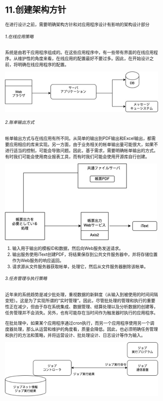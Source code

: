 # 11.创建架构方针

在进行设计之前，需要明确架构方针和对应用程序设计有影响的架构设计部分



###### 1.在线应用策略

系统是由若干应用程序组成的。在这些应用程序中，有一些带有界面的在线应用程序。从维护性的角度来看，在线应用的配置最好不要过多。因此，在开始设计之前，将明确在线应用程序的配置。

![在线应用策略](https://github.com/RNCloudService/higher-process/blob/main/%E4%B8%8A%E6%B5%81%E5%B7%A5%E7%A8%8B%E8%AE%BE%E8%AE%A12/picture/20.jpg)



###### 2.账单输出方式

帐单输出方式与在线应用有所不同。从简单的输出到PDF输出和Excel输出，都需要应用相应的库来实现。另一方面，由于业务相关的帐单输出量可能很大，如果不进行适当的控制，可能会导致问题。因此，基于需求，需要明确帐单输出的方式。有时我们可能会使用商业报表工具，而有时我们可能会使用开源库自行创建。

![账单输出方式](https://github.com/RNCloudService/higher-process/blob/main/%E4%B8%8A%E6%B5%81%E5%B7%A5%E7%A8%8B%E8%AE%BE%E8%AE%A12/picture/21.jpg)

1. 输入用于输出的模板ID和数据，然后向Web服务发送请求。
2. 输出服务使用iText创建PDF，将结果保存到公共文件服务器中，并将存储位置作为Web服务的响应返回。
3. 请求源从文件服务器获取帐单，处理它，然后从文件服务器删除该帐单。



###### 3.任务管理与执行策略

近年来的系统趋势是减少批处理，重视数据的新鲜度（从输入到被使用的时间间隔变短）。这是为了实现所谓的“实时管理”。因此，尽管批处理的管理和执行的重要性正在减少，但由于存在系统集成、数据管理、结算处理以及分析数据的创建等，任务管理并不会消失。另外，也有可能存在当时间作为触发器时执行的应用程序。

在批处理中，如果某个应用程序通过cron执行，而另一个应用程序使用另一个调度器处理，那么从运营和维护的角度看，质量会降低。因此，也必须明确任务管理和执行的方法和策略，并将运营设计、批处理设计、日志设计等作为输入。

![任务管理与执行策略](https://github.com/RNCloudService/higher-process/blob/main/%E4%B8%8A%E6%B5%81%E5%B7%A5%E7%A8%8B%E8%AE%BE%E8%AE%A12/picture/22.png)
